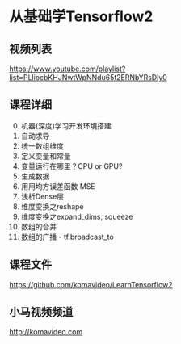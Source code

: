 从基础学Tensorflow2
==================

## 视频列表

https://www.youtube.com/playlist?list=PLliocbKHJNwtWpNNdu65t2ERNbYRsDly0

## 课程详细

00. 机器(深度)学习开发环境搭建
01. 自动求导
02. 统一数组维度
03. 定义变量和常量
04. 变量运行在哪里？CPU or GPU?
05. 生成数据
06. 用用均方误差函数 MSE
07. 浅析Dense层
08. 维度变换之reshape
09. 维度变换之expand_dims, squeeze
10. 数组的合并
11. 数组的广播 - tf.broadcast_to

## 课程文件

https://github.com/komavideo/LearnTensorflow2

## 小马视频频道

http://komavideo.com
